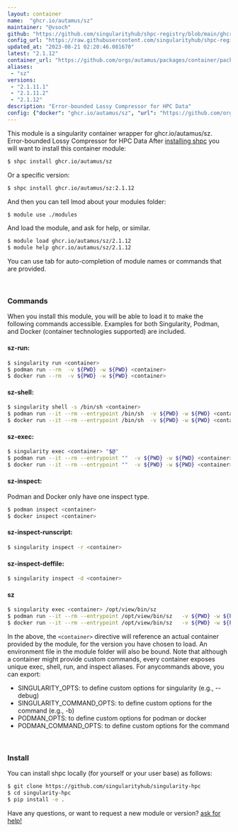 ```yaml
---
layout: container
name:  "ghcr.io/autamus/sz"
maintainer: "@vsoch"
github: "https://github.com/singularityhub/shpc-registry/blob/main/ghcr.io/autamus/sz/container.yaml"
config_url: "https://raw.githubusercontent.com/singularityhub/shpc-registry/main/ghcr.io/autamus/sz/container.yaml"
updated_at: "2023-08-21 02:20:46.081670"
latest: "2.1.12"
container_url: "https://github.com/orgs/autamus/packages/container/package/sz"
aliases:
 - "sz"
versions:
 - "2.1.11.1"
 - "2.1.11.2"
 - "2.1.12"
description: "Error-bounded Lossy Compressor for HPC Data"
config: {"docker": "ghcr.io/autamus/sz", "url": "https://github.com/orgs/autamus/packages/container/package/sz", "maintainer": "@vsoch", "description": "Error-bounded Lossy Compressor for HPC Data", "latest": {"2.1.12": "sha256:649aef4ed106ca1974f8705a68ce4e7fef9e526864463a4f482104c2a2e4ef9e"}, "tags": {"2.1.11.1": "sha256:105b13a7a85021b85ca58e6e8bf15c5926cfc05f0c53e0f6994f31d224376818", "2.1.11.2": "sha256:005382147560fde81a40902ed87e25ec9de2309d88508bd406502cb175c9b71f", "2.1.12": "sha256:649aef4ed106ca1974f8705a68ce4e7fef9e526864463a4f482104c2a2e4ef9e"}, "aliases": {"sz": "/opt/view/bin/sz"}}
---
```


This module is a singularity container wrapper for ghcr.io/autamus/sz.
Error-bounded Lossy Compressor for HPC Data
After [installing shpc](#install) you will want to install this container module:


```bash
$ shpc install ghcr.io/autamus/sz
```

Or a specific version:

```bash
$ shpc install ghcr.io/autamus/sz:2.1.12
```

And then you can tell lmod about your modules folder:

```bash
$ module use ./modules
```

And load the module, and ask for help, or similar.

```bash
$ module load ghcr.io/autamus/sz/2.1.12
$ module help ghcr.io/autamus/sz/2.1.12
```

You can use tab for auto-completion of module names or commands that are provided.

<br>

### Commands

When you install this module, you will be able to load it to make the following commands accessible.
Examples for both Singularity, Podman, and Docker (container technologies supported) are included.

#### sz-run:

```bash
$ singularity run <container>
$ podman run --rm  -v ${PWD} -w ${PWD} <container>
$ docker run --rm  -v ${PWD} -w ${PWD} <container>
```

#### sz-shell:

```bash
$ singularity shell -s /bin/sh <container>
$ podman run --it --rm --entrypoint /bin/sh  -v ${PWD} -w ${PWD} <container>
$ docker run --it --rm --entrypoint /bin/sh  -v ${PWD} -w ${PWD} <container>
```

#### sz-exec:

```bash
$ singularity exec <container> "$@"
$ podman run --it --rm --entrypoint ""  -v ${PWD} -w ${PWD} <container> "$@"
$ docker run --it --rm --entrypoint ""  -v ${PWD} -w ${PWD} <container> "$@"
```

#### sz-inspect:

Podman and Docker only have one inspect type.

```bash
$ podman inspect <container>
$ docker inspect <container>
```

#### sz-inspect-runscript:

```bash
$ singularity inspect -r <container>
```

#### sz-inspect-deffile:

```bash
$ singularity inspect -d <container>
```


#### sz

```bash
$ singularity exec <container> /opt/view/bin/sz
$ podman run --it --rm --entrypoint /opt/view/bin/sz   -v ${PWD} -w ${PWD} <container> -c " $@"
$ docker run --it --rm --entrypoint /opt/view/bin/sz   -v ${PWD} -w ${PWD} <container> -c " $@"
```



In the above, the `<container>` directive will reference an actual container provided
by the module, for the version you have chosen to load. An environment file in the
module folder will also be bound. Note that although a container
might provide custom commands, every container exposes unique exec, shell, run, and
inspect aliases. For anycommands above, you can export:

 - SINGULARITY_OPTS: to define custom options for singularity (e.g., --debug)
 - SINGULARITY_COMMAND_OPTS: to define custom options for the command (e.g., -b)
 - PODMAN_OPTS: to define custom options for podman or docker
 - PODMAN_COMMAND_OPTS: to define custom options for the command

<br>

### Install

You can install shpc locally (for yourself or your user base) as follows:

```bash
$ git clone https://github.com/singularityhub/singularity-hpc
$ cd singularity-hpc
$ pip install -e .
```

Have any questions, or want to request a new module or version? [ask for help!](https://github.com/singularityhub/singularity-hpc/issues)